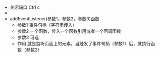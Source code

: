 * 关闭端口 Ctrl c
* 
* addEventListener(参数1，参数2，参数3)函数
    * 参数1 事件句柄（字符串传入）
    * 参数2 一个函数，传入一个函数引用或者一个回调函数
    * 参数3 可选
    * 作用 就是监听页面上的元素，当触发了事件句柄（参数1）后，就执行函数（参数2）